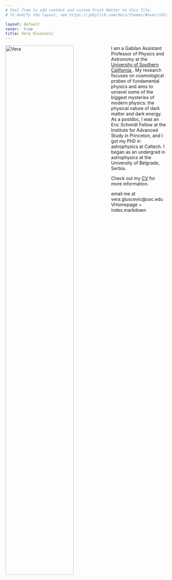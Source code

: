 ```yaml
---
# Feel free to add content and custom Front Matter to this file.
# To modify the layout, see https://jekyllrb.com/docs/themes/#overriding-theme-defaults

layout: default
cover:  true
title: Vera Gluscevic
---
```

<img align="left" src="{{veragluscevic.github.io}}/assets/img/Vera.jpg" alt="Vera" width="65%">


I am a Gabilan Assistant Professor of Physics and Astronomy at the <a href="https://dornsife.usc.edu/physics/"> University of Southern California </a>. My research focuses on cosmological probes of fundamental physics and aims to unravel some of the biggest mysteries of modern physics: the physical nature of dark matter and dark energy. As a postdoc, I was an Eric Schmidt Fellow at the Institute for Advanced Study in Princeton, and I got my PhD in astrophysics at Caltech. I began as an undergrad in astrophysics at the University of Belgrade, Serbia.
 

Check out my [CV](./CV.pdf) for more information.
<p>
email me at vera.gluscevic@usc.edu
           VHomepage = index.markdown
